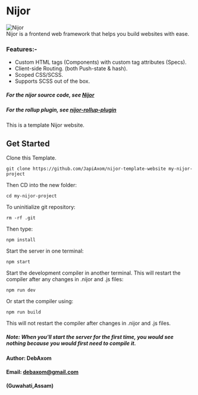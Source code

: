 # Nijor
![Nijor](./src/static/images/logo.svg) <br>
Nijor is a frontend web framework that helps you build websites with ease. <br>
### Features:-
* Custom HTML tags (Components) with  custom tag attributes (Specs).
* Client-side Routing. (both Push-state & hash).
* Scoped CSS/SCSS.
* Supports SCSS out of the box.
##### For the nijor source code, see [Nijor](https://github.com/JapiAxom/nijor)
##### For the rollup plugin, see [nijor-rollup-plugin](https://github.com/JapiAxom/nijor-rollup-plugin)
This is a template Nijor website. <br>
## Get Started
Clone this Template.
```
git clone https://github.com/JapiAxom/nijor-template-website my-nijor-project
```
Then CD into the new folder:
```
cd my-nijor-project
```
To uninitialize git repository:
```
rm -rf .git
```
Then type:
```
npm install
```
Start the server in one terminal:
```
npm start
```
Start the development compiler in another terminal. This will restart the compiler after any changes in .nijor and .js files:
```
npm run dev
```
Or start the compiler using:
```
npm run build
```
This will not restart the compiler after changes in .nijor and .js files.
##### Note: When you'll start the server for the first time, you would see nothing because you would first need to compile it.
#### Author: DebAxom
#### Email: debaxom@gmail.com
#### (Guwahati,Assam)